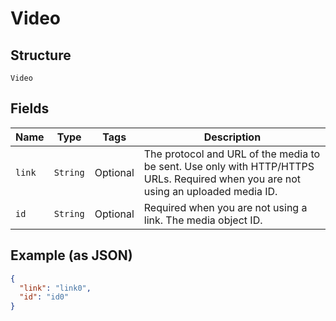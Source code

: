 
# Video

## Structure

`Video`

## Fields

| Name | Type | Tags | Description |
|  --- | --- | --- | --- |
| `link` | `String` | Optional | The protocol and URL of the media to be sent. Use only with HTTP/HTTPS URLs. Required when you are not using an uploaded media ID. |
| `id` | `String` | Optional | Required when you are not using a link. The media object ID. |

## Example (as JSON)

```json
{
  "link": "link0",
  "id": "id0"
}
```

